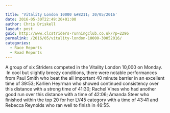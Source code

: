 ```yaml
---

title: 'Vitality London 10000 &#8211; 30/05/2016'
date: 2016-05-30T22:49:20+01:00
author: Chris Driskell
layout: post
guid: http://www.clcstriders-runningclub.co.uk/?p=2296
permalink: /2016/05/vitality-london-10000-30052016/
categories:
  - Race Reports
  - Road Reports
---
```

A group of six Striders competed in the Vitality London 10,000 on Monday.  In cool but slightly breezy conditions, there were notable performances from Paul Smith who beat the all important 40 minute barrier in an excellent time of 39:53; Karlien Heyrman who showed continued consistency over this distance with a strong time of 41:30; Rachel Vines who had another good run over this distance with a time of 42:06; Amanda Steer who finished within the top 20 for her LV45 category with a time of 43:41 and Rebecca Reynolds who ran well to finish in 46:55.